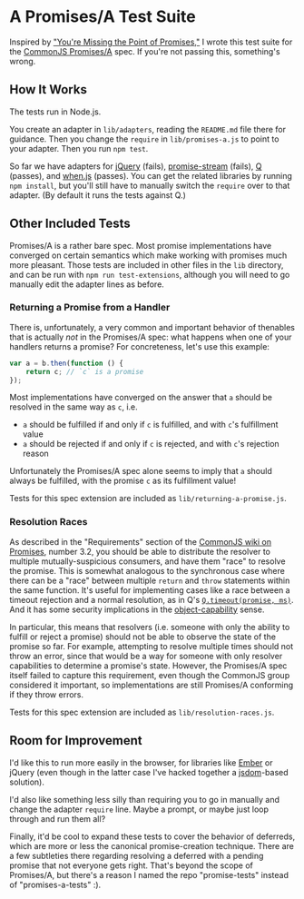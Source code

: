# A Promises/A Test Suite

Inspired by ["You're Missing the Point of Promises,"][essay] I wrote this test suite for the [CommonJS Promises/A][]
spec. If you're not passing this, something's wrong.


[essay]: https://gist.github.com/3889970
[CommonJS Promises/A]: http://wiki.commonjs.org/wiki/Promises/A


## How It Works

The tests run in Node.js.

You create an adapter in `lib/adapters`, reading the `README.md` file there for guidance. Then you change the `require`
in `lib/promises-a.js` to point to your adapter. Then you run `npm test`.

So far we have adapters for [jQuery][] (fails), [promise-stream][] (fails), [Q][] (passes), and [when.js][] (passes).
You can get the related libraries by running `npm install`, but you'll still have to manually switch the `require` over
to that adapter. (By default it runs the tests against Q.)


[jQuery]: http://api.jquery.com/category/deferred-object/
[promise-stream]: https://github.com/Raynos/promise-stream
[Q]: https://github.com/kriskowal/q
[when.js]: https://github.com/cujojs/when

## Other Included Tests

Promises/A is a rather bare spec. Most promise implementations have converged on certain semantics which make working
with promises much more pleasant. Those tests are included in other files in the `lib` directory, and can be run with
`npm run test-extensions`, although you will need to go manually edit the adapter lines as before.

### Returning a Promise from a Handler

There is, unfortunately, a very common and important behavior of thenables that is actually *not* in the Promises/A
spec: what happens when one of your handlers returns a promise? For concreteness, let's use this example:

```js
var a = b.then(function () {
    return c; // `c` is a promise
});
```

Most implementations have converged on the answer that `a` should be resolved in the same way as `c`, i.e.

- `a` should be fulfilled if and only if `c` is fulfilled, and with `c`'s fulfillment value
- `a` should be rejected if and only if `c` is rejected, and with `c`'s rejection reason

Unfortunately the Promises/A spec alone seems to imply that `a` should always be fulfilled, with the promise `c` as its
fulfillment value!

Tests for this spec extension are included as `lib/returning-a-promise.js`.

### Resolution Races

As described in the "Requirements" section of the [CommonJS wiki on Promises][wiki], number 3.2, you should be able to
distribute the resolver to multiple mutually-suspicious consumers, and have them "race" to resolve the promise. This is
somewhat analogous to the synchronous case where there can be a "race" between multiple `return` and `throw` statements
within the same function. It's useful for implementing cases like a race between a timeout rejection and a normal
resolution, as in Q's [`Q.timeout(promise, ms)`][timeout]. And it has some security implications in the
[object-capability][] sense.

In particular, this means that resolvers (i.e. someone with only the ability to fulfill or reject a promise) should not
be able to observe the state of the promise so far. For example, attempting to resolve multiple times should not throw
an error, since that would be a way for someone with only resolver capabilities to determine a promise's state. However,
the Promises/A spec itself failed to capture this requirement, even though the CommonJS group considered it important,
so implementations are still Promises/A conforming if they throw errors.

Tests for this spec extension are included as `lib/resolution-races.js`.


[object-capability]: http://en.wikipedia.org/wiki/Object-capability_model
[wiki]: http://wiki.commonjs.org/wiki/Promises
[timeout]: https://github.com/kriskowal/q/blob/c2c7353dfa5341b1f57bd5f4c3ac40064bf3e63f/q.js#L1445-1465


## Room for Improvement

I'd like this to run more easily in the browser, for libraries like [Ember][] or jQuery (even though in the latter case
I've hacked together a [jsdom][]-based solution).

I'd also like something less silly than requiring you to go in manually and change the adapter `require` line. Maybe
a prompt, or maybe just loop through and run them all?

Finally, it'd be cool to expand these tests to cover the behavior of deferreds, which are more or less the canonical
promise-creation technique. There are a few subtleties there regarding resolving a deferred with a pending promise that
not everyone gets right. That's beyond the scope of Promises/A, but there's a reason I named the repo "promise-tests"
instead of "promises-a-tests" :).


[Ember]: https://github.com/emberjs/ember.js/commit/f7ac080db3a2a15f5814dc26fc86712cf7d252c8
[jsdom]: https://github.com/tmpvar/jsdom
